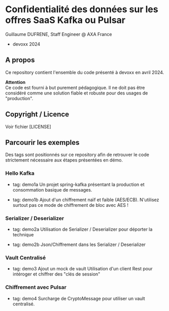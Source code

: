 
# Confidentialité des données sur les offres SaaS Kafka ou Pulsar

Guillaume DUFRENE, Staff Engineer @ AXA France
- devoxx 2024

## A propos

Ce repository contient l'ensemble du code présenté à devoxx en avril 2024.  


__Attention__  
Ce code est fourni à but purement pédagogique.
Il ne doit pas être considéré comme une solution fiable et robuste pour des usages de "production".

## Copyright / Licence

Voir fichier [LICENSE]

## Parcourir les exemples

Des tags sont positionnés sur ce repository afin de retrouver le code
strictement nécessaire aux étapes présentées en démo.

### Hello Kafka

* tag: demo1a
  Un projet spring-kafka présentant la production et consommation basique de messages.

* tag: demo1b
  Ajout d'un chiffrement naïf et faible (AES/ECB).
  N'utilisez surtout pas ce mode de chiffrement de bloc avec AES !

### Serializer / Deserializer

* tag: demo2a
  Utilisation de Serializer / Deserializer pour déporter la technique

* tag: demo2b
  Json/Chiffrement dans les Serializer / Deserializer

### Vault Centralisé

* tag: demo3
  Ajout un mock de vault
  Utilisation d'un client Rest pour intéroger et chiffrer des "clés de session"

### Chiffrement avec Pulsar

* tag: demo4
  Surcharge de CryptoMessage pour utiliser un vault centralisé.


